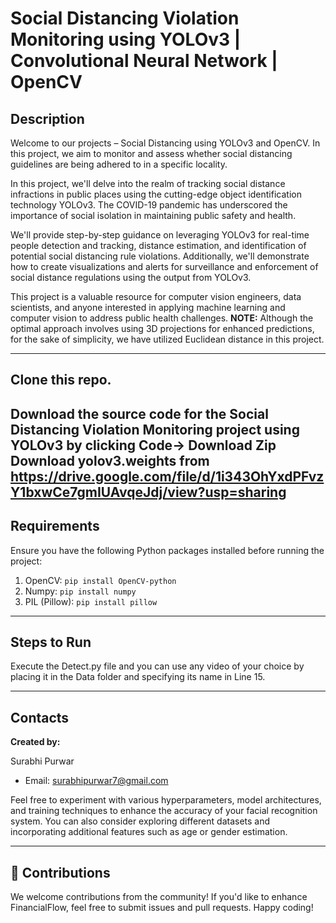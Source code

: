 # Social Distancing Violation Monitoring using YOLOv3 | Convolutional Neural Network | OpenCV

## Description

Welcome to our projects – Social Distancing using YOLOv3 and OpenCV. In this project, we aim to monitor and assess whether social distancing guidelines are being adhered to in a specific locality.

In this project, we'll delve into the realm of tracking social distance infractions in public places using the cutting-edge object identification technology YOLOv3. The COVID-19 pandemic has underscored the importance of social isolation in maintaining public safety and health.

We'll provide step-by-step guidance on leveraging YOLOv3 for real-time people detection and tracking, distance estimation, and identification of potential social distancing rule violations. Additionally, we'll demonstrate how to create visualizations and alerts for surveillance and enforcement of social distance regulations using the output from YOLOv3.

This project is a valuable resource for computer vision engineers, data scientists, and anyone interested in applying machine learning and computer vision to address public health challenges. 
**NOTE:** Although the optimal approach involves using 3D projections for enhanced predictions, for the sake of simplicity, we have utilized Euclidean distance in this project.

---

## Clone this repo.

Download the source code for the Social Distancing Violation Monitoring project using YOLOv3 by clicking Code-> Download Zip
Download yolov3.weights from https://drive.google.com/file/d/1i343OhYxdPFvzY1bxwCe7gmIUAvqeJdj/view?usp=sharing
---

## Requirements

Ensure you have the following Python packages installed before running the project:

1. OpenCV: `pip install OpenCV-python`
2. Numpy: `pip install numpy`
3. PIL (Pillow): `pip install pillow`

---

## Steps to Run
Execute the Detect.py file and you can use any video of your choice by placing it in the Data folder and specifying its name in Line 15.

---

## Contacts

**Created by:**

Surabhi Purwar

- Email: [surabhipurwar7@gmail.com](mailto:surabhipurwar7@gmail.com)

Feel free to experiment with various hyperparameters, model architectures, and training techniques to enhance the accuracy of your facial recognition system. You can also consider exploring different datasets and incorporating additional features such as age or gender estimation.


---

## 🤝 Contributions

We welcome contributions from the community! If you'd like to enhance FinancialFlow, feel free to submit issues and pull requests.
Happy coding!
